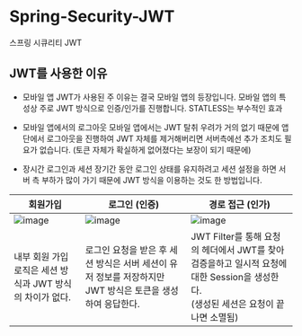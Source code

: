# Spring-Security-JWT
스프링 시큐리티 JWT

## JWT를 사용한 이유

- 모바일 앱
JWT가 사용된 주 이유는 결국 모바일 앱의 등장입니다. 모바일 앱의 특성상 주로 JWT 방식으로 인증/인가를 진행합니다. STATLESS는 부수적인 효과

- 모바일 앱에서의 로그아웃
모바일 앱에서는 JWT 탈취 우려가 거의 없기 때문에 앱단에서 로그아웃을 진행하여 JWT 자체를 제거해버리면 서버측에선 추가 조치도 필요가 없습니다. (토큰 자체가 확실하게 없어졌다는 보장이 되기 때문에)

- 장시간 로그인과 세션
장기간 동안 로그인 상태를 유지하려고 세션 설정을 하면 서버 측 부하가 많이 가기 때문에 JWT 방식을 이용하는 것도 한 방법입니다.


|회원가입|로그인 (인증)|경로 접근 (인가)|
|---|---|---|
|![image](https://github.com/user-attachments/assets/7bf55a68-afab-4f9a-8589-a1aadec59cd2)|![image](https://github.com/user-attachments/assets/6684f28a-eca2-49bd-b80f-6c2293e360ae)|![image](https://github.com/user-attachments/assets/05ce123e-07cb-4368-a448-04e4a790c085)|
|내부 회원 가입 로직은 세션 방식과 JWT 방식의 차이가 없다.|로그인 요청을 받은 후 세션 방식은 서버 세션이 유저 정보를 저장하지만 JWT 방식은 토큰을 생성하여 응답한다.|JWT Filter를 통해 요청의 헤더에서 JWT를 찾아 검증을하고 일시적 요청에 대한 Session을 생성한다.<br>(생성된 세션은 요청이 끝나면 소멸됨)|

